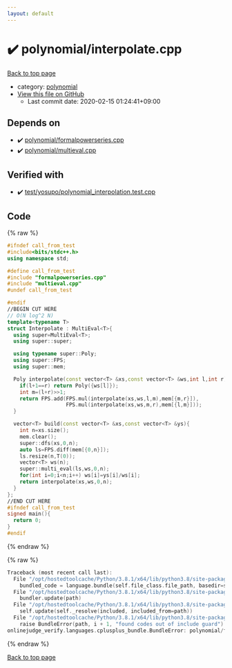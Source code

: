 ```yaml
---
layout: default
---
```


<!-- mathjax config similar to math.stackexchange -->
<script type="text/javascript" async
  src="https://cdnjs.cloudflare.com/ajax/libs/mathjax/2.7.5/MathJax.js?config=TeX-MML-AM_CHTML">
</script>
<script type="text/x-mathjax-config">
  MathJax.Hub.Config({
    TeX: { equationNumbers: { autoNumber: "AMS" }},
    tex2jax: {
      inlineMath: [ ['$','$'] ],
      processEscapes: true
    },
    "HTML-CSS": { matchFontHeight: false },
    displayAlign: "left",
    displayIndent: "2em"
  });
</script>

<script type="text/javascript" src="https://cdnjs.cloudflare.com/ajax/libs/jquery/3.4.1/jquery.min.js"></script>
<script src="https://cdn.jsdelivr.net/npm/jquery-balloon-js@1.1.2/jquery.balloon.min.js" integrity="sha256-ZEYs9VrgAeNuPvs15E39OsyOJaIkXEEt10fzxJ20+2I=" crossorigin="anonymous"></script>
<script type="text/javascript" src="../../assets/js/copy-button.js"></script>
<link rel="stylesheet" href="../../assets/css/copy-button.css" />


# :heavy_check_mark: polynomial/interpolate.cpp

<a href="../../index.html">Back to top page</a>

* category: <a href="../../index.html#89693d3333328e76f4fdeed379e8f9ea">polynomial</a>
* <a href="{{ site.github.repository_url }}/blob/master/polynomial/interpolate.cpp">View this file on GitHub</a>
    - Last commit date: 2020-02-15 01:24:41+09:00




## Depends on

* :heavy_check_mark: <a href="formalpowerseries.cpp.html">polynomial/formalpowerseries.cpp</a>
* :heavy_check_mark: <a href="multieval.cpp.html">polynomial/multieval.cpp</a>


## Verified with

* :heavy_check_mark: <a href="../../verify/test/yosupo/polynomial_interpolation.test.cpp.html">test/yosupo/polynomial_interpolation.test.cpp</a>


## Code

<a id="unbundled"></a>
{% raw %}
```cpp
#ifndef call_from_test
#include<bits/stdc++.h>
using namespace std;

#define call_from_test
#include "formalpowerseries.cpp"
#include "multieval.cpp"
#undef call_from_test

#endif
//BEGIN CUT HERE
// O(N log^2 N)
template<typename T>
struct Interpolate : MultiEval<T>{
  using super=MultiEval<T>;
  using super::super;

  using typename super::Poly;
  using super::FPS;
  using super::mem;

  Poly interpolate(const vector<T> &xs,const vector<T> &ws,int l,int r){
    if(l+1==r) return Poly({ws[l]});
    int m=(l+r)>>1;
    return FPS.add(FPS.mul(interpolate(xs,ws,l,m),mem[{m,r}]),
                   FPS.mul(interpolate(xs,ws,m,r),mem[{l,m}]));
  }

  vector<T> build(const vector<T> &xs,const vector<T> &ys){
    int n=xs.size();
    mem.clear();
    super::dfs(xs,0,n);
    auto ls=FPS.diff(mem[{0,n}]);
    ls.resize(n,T(0));
    vector<T> ws(n);
    super::multi_eval(ls,ws,0,n);
    for(int i=0;i<n;i++) ws[i]=ys[i]/ws[i];
    return interpolate(xs,ws,0,n);
  }
};
//END CUT HERE
#ifndef call_from_test
signed main(){
  return 0;
}
#endif

```
{% endraw %}

<a id="bundled"></a>
{% raw %}
```cpp
Traceback (most recent call last):
  File "/opt/hostedtoolcache/Python/3.8.1/x64/lib/python3.8/site-packages/onlinejudge_verify/docs.py", line 348, in write_contents
    bundled_code = language.bundle(self.file_class.file_path, basedir=self.cpp_source_path)
  File "/opt/hostedtoolcache/Python/3.8.1/x64/lib/python3.8/site-packages/onlinejudge_verify/languages/cplusplus.py", line 63, in bundle
    bundler.update(path)
  File "/opt/hostedtoolcache/Python/3.8.1/x64/lib/python3.8/site-packages/onlinejudge_verify/languages/cplusplus_bundle.py", line 182, in update
    self.update(self._resolve(included, included_from=path))
  File "/opt/hostedtoolcache/Python/3.8.1/x64/lib/python3.8/site-packages/onlinejudge_verify/languages/cplusplus_bundle.py", line 151, in update
    raise BundleError(path, i + 1, "found codes out of include guard")
onlinejudge_verify.languages.cplusplus_bundle.BundleError: polynomial/formalpowerseries.cpp: line 5: found codes out of include guard

```
{% endraw %}

<a href="../../index.html">Back to top page</a>

